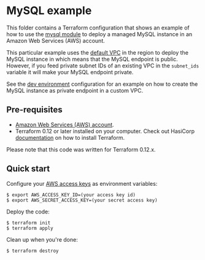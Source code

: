 # MySQL example

This folder contains a Terraform configuration that shows an example of how to use the [mysql module](../../modules/data-stores/mysql) to deploy a managed MySQL instance in an Amazon Web Services (AWS) account.

This particular example uses the [default VPC](https://docs.aws.amazon.com/vpc/latest/userguide/default-vpc.html) in the region to deploy the MySQL instance in which means that the MySQL endpoint is public. However, if you feed private subnet IDs of an existing VPC in the `subnet_ids` variable it will make your MySQL endpoint private.

See the [dev environment](../../environments/dev/data-stores/mysql) configuration for an example on how to create the MySQL instance as private endpoint in a custom VPC.

## Pre-requisites

* [Amazon Web Services (AWS) account](http://aws.amazon.com/).
* Terraform 0.12 or later installed on your computer. Check out HasiCorp [documentation](https://learn.hashicorp.com/terraform/azure/install) on how to install Terraform.

Please note that this code was written for Terraform 0.12.x.

## Quick start

Configure your [AWS access 
keys](http://docs.aws.amazon.com/general/latest/gr/aws-sec-cred-types.html#access-keys-and-secret-access-keys) as 
environment variables:

```
$ export AWS_ACCESS_KEY_ID=(your access key id)
$ export AWS_SECRET_ACCESS_KEY=(your secret access key)
```

Deploy the code:

```
$ terraform init
$ terraform apply
```

Clean up when you're done:

```
$ terraform destroy
```
